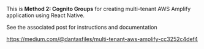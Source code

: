 This is **Method 2: Cognito Groups** for creating multi-tenant AWS Amplify application using React Native.

See the associated post for instructions and documentation

https://medium.com/@dantasfiles/multi-tenant-aws-amplify-cc3252c4def4
